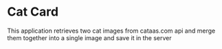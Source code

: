 # Cat Card
This application retrieves two cat images from cataas.com api and merge them together into a single image and save it in the server

